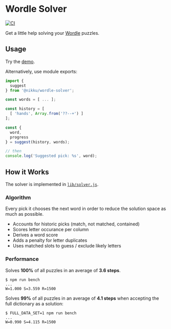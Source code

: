 # Wordle Solver

[![CI](https://github.com/nikku/wordle-solver/actions/workflows/CI.yml/badge.svg)](https://github.com/nikku/wordle-solver/actions/workflows/CI.yml)

Get a little help solving your [Wordle](https://www.nytimes.com/games/wordle/index.html) puzzles. 


## Usage

Try the [demo](https://nikku.github.io/wordle-solver).

Alternatively, use module exports:

```javascript
import {
  suggest
} from '@nikku/wordle-solver';

const words = [ ... ];

const history = [
  [ 'hands', Array.from('??--+') ]
];

const {
  word,
  progress
} = suggest(history, words);

// then
console.log('Suggested pick: %s', word);
```


## How it Works

The solver is implemented in [`lib/solver.js`](./lib/solver.js).

### Algorithm

Every pick it chooses the next word in order to reduce the solution space as much as possible.

* Accounts for historic picks (match, not matched, contained)
* Scores letter occurance per column
* Derives a word score
* Adds a penalty for letter duplicates
* Uses matched slots to guess / exclude likely letters

### Performance

Solves __100%__ of all puzzles in an average of __3.6 steps__.

```
$ npm run bench
...
W=1.000 S=3.559 R=1500
```

Solves __99%__ of all puzzles in an average of __4.1 steps__ when accepting the full dictionary as a solution:

```
$ FULL_DATA_SET=1 npm run bench
...
W=0.990 S=4.115 R=1500
```